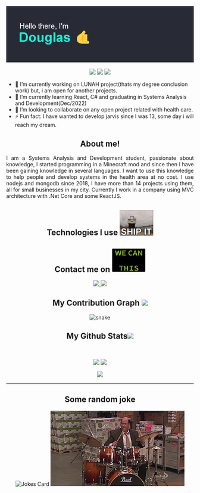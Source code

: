 <img src="https://github.com/DouSam/DouSam/blob/main/head.png" />

<p align="center">
 <img src="https://komarev.com/ghpvc/?username=dousam&color=green"/> 
 <img src="https://badges.pufler.dev/repos/dousam"/>
 <img src="https://badges.pufler.dev/commits/monthly/dousam" />
</p>

- 🔭 I’m currently working on LUNAH project(thats my degree conclusion work) but, i am open for another projects.
- 🌱 I’m currently learning React, C# and graduating in Systems Analysis and Development(Dec/2022)
- 👯 I’m looking to collaborate on any open project related with health care.
- ⚡ Fun fact: I have wanted to develop jarvis since I was 13, some day i will reach my dream.

<h2 align="center">
  About me!
</h2>

<p align = "justify">
I am a Systems Analysis and Development student, passionate about knowledge, I started programming in a Minecraft mod and since then I have been gaining knowledge in several languages. I want to use this knowledge to help people and develop systems in the health area at no cost.
I use nodejs and mongodb since 2018, I have more than 14 projects using them, all for small businesses in my city.
Currently I work in a company using MVC architecture with .Net Core and some ReactJS.
</p>

<h2 align="center">Technologies I use <img src="https://github.com/DouSam/DouSam/blob/main/giphy.gif" width="90"></h2>

<p align="center">

</p>

<h2 align="center">Contact me on <img src="https://github.com/DouSam/DouSam/blob/main/wecan.gif" width="90"></h2>

<p align="center">
  
<a href="mailto: douglassam007@gmail.com">
 <img src="https://img.shields.io/badge/-douglassam007-c14438?style=flat-square&logo=Gmail&logoColor=white&link=mailto:douglassam007@gmail.com"/>
</a>
<a href="https://www.linkedin.com/in/dousam/">
 <img src="https://img.shields.io/badge/-dousam-blue?style=flat-square&logo=Linkedin&logoColor=white&link=https://www.linkedin.com/in/dousam/"/>
</a>
</p>

<h2 align="center">
  My Contribution Graph <img src="https://media.giphy.com/media/xUA7aZeLE2e0P7Znz2/giphy.gif" width="50">
</h2>
<p align="center">
  <img src="https://github.com/ritik307/ritik307/raw/output/github-contribution-grid-snake.svg" alt="snake"></center>
</p>

<h2 align="center">
  My Github Stats<img src="https://media.giphy.com/media/VgCDAzcKvsR6OM0uWg/giphy.gif" width="50">
</h2>
 
<br>

<p align = "center">
  <img  src = "https://github-readme-stats.vercel.app/api?username=dousam&show_icons=true&theme=dracula&line_height=27">
  <img src = "https://github-readme-stats.vercel.app/api/top-langs/?username=dousam&hide=html,css,java,shaderlab,kotlin,hlsl&theme=dracula">
</p>

<p align = "center">
 <img  src="https://github-readme-streak-stats.herokuapp.com/?user=dousam&show_icons=true&locale=en&layout=compact&theme=dracula&line_height=0" />
</p>
<hr>

<h2 align="center">
  Some random joke
</h2>

<p align = "center">
  <img src="https://readme-jokes.vercel.app/api?theme=dracula" alt="Jokes Card" />
  <img src="https://github.com/DouSam/DouSam/blob/main/bd.gif" alt="Jokes Card" />
</p>
